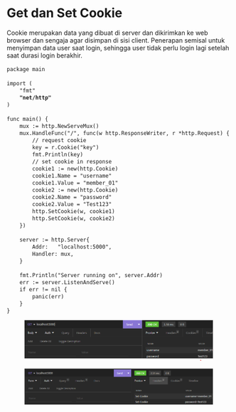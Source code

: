 # Get dan Set Cookie

Cookie merupakan data yang dibuat di server dan dikirimkan ke web browser dan sengaja agar disimpan di sisi client. Penerapan semisal untuk menyimpan data user saat login, sehingga user tidak perlu login lagi setelah saat durasi login berakhir.

<pre class="language-go"><code class="lang-go">package main

import (
	"fmt"
<strong>	"net/http"
</strong>)

func main() {
	mux := http.NewServeMux()
	mux.HandleFunc("/", func(w http.ResponseWriter, r *http.Request) {
		// request cookie
		key = r.Cookie("key")
		fmt.Println(key)
		// set cookie in response
		cookie1 := new(http.Cookie)
		cookie1.Name = "username"
		cookie1.Value = "member_01"
		cookie2 := new(http.Cookie)
		cookie2.Name = "password"
		cookie2.Value = "Test123"
		http.SetCookie(w, cookie1)
		http.SetCookie(w, cookie2)
	})

	server := http.Server{
		Addr: 	"localhost:5000",
		Handler: mux,
	}

	fmt.Println("Server running on", server.Addr)
	err := server.ListenAndServe()
	if err != nil {
		panic(err)
	}
}
</code></pre>

<figure><img src="../.gitbook/assets/cookie.png" alt=""><figcaption></figcaption></figure>

<figure><img src="../.gitbook/assets/cookie header.png" alt=""><figcaption></figcaption></figure>
